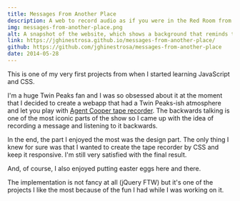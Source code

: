 ```yaml
---
title: Messages From Another Place
description: A web to record audio as if you were in the Red Room from Twin Peaks
img: messages-from-another-place.png
alt: A snapshot of the website, which shows a background that reminds to the Red Room from Twin Peaks and a tape recorder in the center of the viewport
link: https://jghinestrosa.github.io/messages-from-another-place/
github: https://github.com/jghinestrosa/messages-from-another-place
date: 2014-05-28
---
```


This is one of my very first projects from when I started learning JavaScript and CSS.

I'm a huge Twin Peaks fan and I was so obsessed about it at the moment that I decided to create a webapp that had a Twin Peaks-ish atmosphere and let you play with [Agent Cooper tape recorder](https://www.youtube.com/watch?v=w-h9HeIThQk). The backwards talking is one of the most iconic parts of the show so I came up with the idea of recording a message and listening to it backwards.

In the end, the part I enjoyed the most was the design part. The only thing I knew for sure was that I wanted to create the tape recorder by CSS and keep it responsive. I'm still very satisfied with the final result.

And, of course, I also enjoyed putting easter eggs here and there.

The implementation is not fancy at all (jQuery FTW) but it's one of the projects I like the most because of the fun I had while I was working on it.
